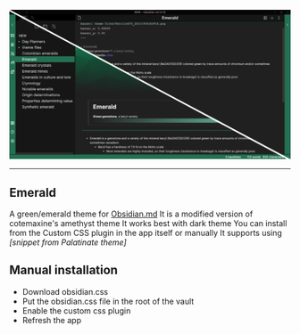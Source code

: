 ![Example](example.png)

---

## Emerald
A green/emerald theme for [Obsidian.md](https://obsidian.md/)
It is a modified version of cotemaxine's amethyst theme
It works best with dark theme
You can install from the Custom CSS plugin in the app itself or manually
It supports using <cite>[snippet from Palatinate theme]
  
## Manual installation
- Download obsidian.css
- Put the obsidian.css file in the root of the vault
- Enable the custom css plugin
- Refresh the app
